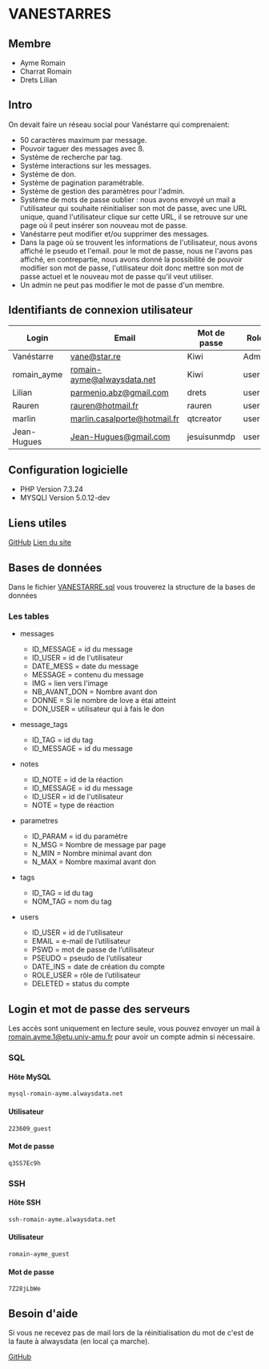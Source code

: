 # VANESTARRES
## Membre
- Ayme Romain
- Charrat Romain
- Drets Lilian

## Intro
On devait faire un réseau social pour Vanéstarre qui comprenaient: 
- 50 caractères maximum par message.
- Pouvoir taguer des messages avec ß.
- Système de recherche par tag.
- Système interactions sur les messages.
- Système de don.
- Système de pagination paramétrable.
- Système de gestion des paramètres pour l'admin.
- Système de mots de passe oublier : nous avons envoyé un mail a l'utilisateur qui souhaite réinitialiser son mot de passe, avec une URL unique, quand l'utilisateur clique sur cette URL, il se retrouve sur une page où il peut insérer son nouveau mot de passe.  
- Vanéstarre peut modifier et/ou supprimer des messages.
- Dans la page où se trouvent les informations de l'utilisateur, nous avons affiché le pseudo et l'email. pour le mot de passe, nous ne l'avons pas affiché, en contrepartie, nous avons donné la possibilité de pouvoir modifier son mot de passe, l'utilisateur doit donc mettre son mot de passe actuel et le nouveau mot de passe qu'il veut utiliser.
- Un admin ne peut pas modifier le mot de passe d'un membre.
## Identifiants de connexion utilisateur
|Login		|Email				|Mot de passe	|Role	|
|---------------|-------------------------------|---------------|-------|
|Vanéstarre	|vane@star.re			|Kiwi		|Admin	|
|romain_ayme	|romain-ayme@alwaysdata.net	|Kiwi		|user	|
|Lilian		|parmenio.abz@gmail.com		|drets		|user	|
|Rauren		|rauren@hotmail.fr		|rauren		|user	|
|marlin		|marlin.casalporte@hotmail.fr	|qtcreator	|user	|
|Jean-Hugues	|Jean-Hugues@gmail.com		|jesuisunmdp	|user	|

## Configuration logicielle
- PHP Version 7.3.24
- MYSQLI Version 5.0.12-dev

## Liens utiles
[GitHub](https://github.com/Romain-Ayme/VANESTARRES)
[Lien du site](http://romain-ayme.alwaysdata.net/)
## Bases  de données
Dans le fichier [VANESTARRE.sql](https://github.com/Romain-Ayme/VANESTARRES/blob/main/VANESTARRE.sql "VANESTARRE.sql") vous trouverez la structure de la bases de données
### Les tables
 - messages 
	 - ID_MESSAGE = id du message
	 - ID_USER = id de l'utilisateur
	 - DATE_MESS = date du message 
	 - MESSAGE = contenu du message
	 - IMG = lien vers l'image
	 - NB_AVANT_DON = Nombre avant don
	 - DONNE = Si le nombre de love a étai atteint 
	 - DON_USER = utilisateur qui à fais le don

- message_tags
	- ID_TAG = id du tag
	- ID_MESSAGE = id du message
- notes
	- ID_NOTE = id de la réaction
	- ID_MESSAGE = id du message
	- ID_USER = id de l'utilisateur
	- NOTE = type de réaction
- parametres
	- ID_PARAM = id du paramètre
	- N_MSG = Nombre de message par page
	- N_MIN = Nombre minimal avant don
	- N_MAX = Nombre maximal avant don
- tags
	- ID_TAG = id du tag
	- NOM_TAG = nom du tag
- users
	- ID_USER = id de l'utilisateur
	- EMAIL = e-mail de l’utilisateur
	- PSWD = mot de passe de l’utilisateur
	- PSEUDO = pseudo de l’utilisateur
	- DATE_INS = date de création du compte
	- ROLE_USER = rôle de l’utilisateur
	- DELETED = status du compte

## Login et mot de passe des serveurs
Les accès sont uniquement en lecture seule, vous pouvez envoyer un mail à romain.ayme.1@etu.univ-amu.fr pour avoir un compte admin si nécessaire.
### SQL
#### Hôte MySQL
	mysql-romain-ayme.alwaysdata.net
#### Utilisateur
	223609_guest
#### Mot de passe
	q3SS7Ec9h
### SSH
#### Hôte SSH
	ssh-romain-ayme.alwaysdata.net
#### Utilisateur
	romain-ayme_guest
#### Mot de passe
	7Z28jLbWe
	
## Besoin d'aide
Si vous ne recevez pas de mail lors de la réinitialisation du mot de c'est de  la faute à alwaysdata (en local ça marche).

[GitHub](https://github.com/Romain-Ayme/VANESTARRES)
